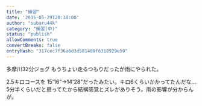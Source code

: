 ```yaml
---
title: "練習"
date: '2015-05-29T20:30:00'
author: "subaru44k"
category: "練習(中)"
status: "publish"
allowComments: true
convertBreaks: false
entryHash: "317cec7f36a6d3d581489f6318929e59"
---
```

多摩川32分ジョグ
もうちょい走るつもりだったが雨にやられた。

2.5キロコースを
15'16"→14'28"だったみたい。キロ6くらいかかってたんだな…5分半くらいだと思ってたから結構感覚とズレがありそう。雨の影響が分からんが。
